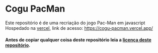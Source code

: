 # Cogu PacMan

Este repositório é de uma recriação do jogo Pac-Man em javascript Hospedado na [vercel](https://vercel.com/), link de acesso: https://cogu-pacman.vercel.app/

#### Antes de copiar qualquer coisa deste repositório leia a [licença deste repositório](https://github.com/Cogumelo-Seco/Alpha-Site/blob/main/LICENSE).